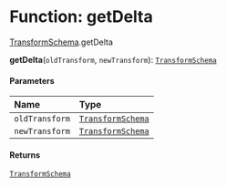 # Function: getDelta

[TransformSchema](/en/auto-docs/free-layout-editor/modules/TransformSchema.md).getDelta

**getDelta**(`oldTransform`, `newTransform`): [`TransformSchema`](/en/auto-docs/free-layout-editor/interfaces/TransformSchema-1.md)

#### Parameters

| Name | Type |
| :------ | :------ |
| `oldTransform` | [`TransformSchema`](/en/auto-docs/free-layout-editor/interfaces/TransformSchema-1.md) |
| `newTransform` | [`TransformSchema`](/en/auto-docs/free-layout-editor/interfaces/TransformSchema-1.md) |

#### Returns

[`TransformSchema`](/en/auto-docs/free-layout-editor/interfaces/TransformSchema-1.md)
